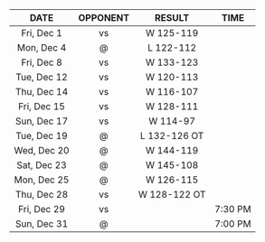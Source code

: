 |    DATE     |         OPPONENT         |    RESULT    |  TIME   |
|:-----------:|:------------------------:|:------------:|:-------:|
| Fri, Dec 1  |     vs [](/r/sixers)     |  W 125-119   |         |
| Mon, Dec 4  |     @ [](/r/pacers)      |  L 122-112   |         |
| Fri, Dec 8  |    vs [](/r/nyknicks)    |  W 133-123   |         |
| Tue, Dec 12 | vs [](/r/clevelandcavs)  |  W 120-113   |         |
| Thu, Dec 14 | vs [](/r/clevelandcavs)  |  W 116-107   |         |
| Fri, Dec 15 |  vs [](/r/orlandomagic)  |  W 128-111   |         |
| Sun, Dec 17 |  vs [](/r/orlandomagic)  |   W 114-97   |         |
| Tue, Dec 19 |    @ [](/r/warriors)     | L 132-126 OT |         |
| Wed, Dec 20 |      @ [](/r/kings)      |  W 144-119   |         |
| Sat, Dec 23 |   @ [](/r/laclippers)    |  W 145-108   |         |
| Mon, Dec 25 |     @ [](/r/lakers)      |  W 126-115   |         |
| Thu, Dec 28 | vs [](/r/detroitpistons) | W 128-122 OT |         |
| Fri, Dec 29 | vs [](/r/torontoraptors) |              | 7:30 PM |
| Sun, Dec 31 |    @ [](/r/nbaspurs)     |              | 7:00 PM |